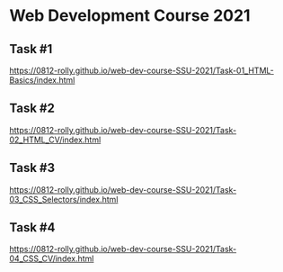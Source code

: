 # Web Development Course 2021

## Task #1
https://0812-rolly.github.io/web-dev-course-SSU-2021/Task-01_HTML-Basics/index.html

## Task #2
https://0812-rolly.github.io/web-dev-course-SSU-2021/Task-02_HTML_CV/index.html

## Task #3
https://0812-rolly.github.io/web-dev-course-SSU-2021/Task-03_CSS_Selectors/index.html

## Task #4
https://0812-rolly.github.io/web-dev-course-SSU-2021/Task-04_CSS_CV/index.html
